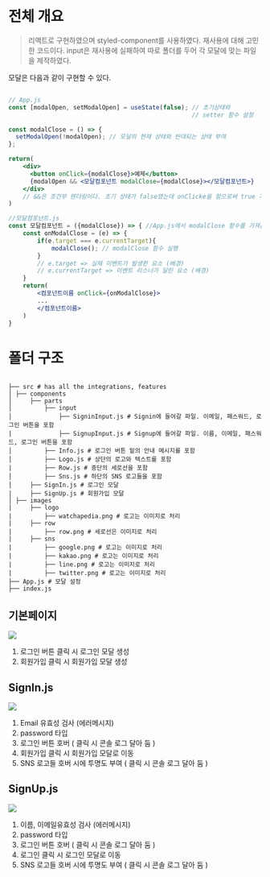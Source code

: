 # 전체 개요

> 리액트로 구현하였으며 styled-component를 사용하였다. 재사용에 대해 고민한 코드이다. input은 재사용에 실패하여 따로 폴더를 두어 각 모달에 맞는 파일을 제작하였다.

모달은 다음과 같이 구현할 수 있다.

```jsx

// App.js
const [modalOpen, setModalOpen] = useState(false); // 초기상태와 
                                                   // setter 함수 설정

const modalClose = () => {
  setModalOpen(!modalOpen); // 모달의 현재 상태와 반대되는 상태 부여
};

return(
    <div>
      <button onClick={modalClose}>예제</button>
      {modalOpen && <모달컴포넌트 modalClose={modalClose}></모달컴포넌트>}
    </div>
    // &&은 조건부 렌더링이다. 초기 상태가 false였는데 onClicke을 함으로써 true 가 되었고 && 앞에가 true일 경우 && 뒤에 식이 실행된다
)

//모달컴포넌트.js
const 모달컴포넌트 = ({modalClose}) => { //App.js에서 modalClose 함수를 가져온다.
    const onModalClose = (e) => {
        if(e.target === e.currentTarget){
            modalClose(); // modalClose 함수 실행
        }
        // e.target => 실제 이벤트가 발생한 요소 (배경)
        // e.currentTarget => 이벤트 리스너가 달린 요소 (배경)
    }
    return(
        <컴포넌트이름 onClick={onModalClose}>
        ...
        </컴포넌트이름>
    )
}
```

# 폴더 구조

```

├── src # has all the integrations, features
│ ├── components
│     ├── parts
│         ├── input
│             ├── SigninInput.js # Signin에 들어갈 파일. 이메일, 패스워드, 로그인 버튼을 포함
|             ├── SignupInput.js # Signup에 들어갈 파일. 이름, 이메일, 패스워드, 로그인 버튼을 포함
│         ├── Info.js # 로그인 버튼 밑의 안내 메시지를 포함
│         ├── Logo.js # 상단의 로고와 텍스트를 포함
|         ├── Row.js # 중단의 세로선을 포함
│         ├── Sns.js # 하단의 SNS 로고들을 포함
│     ├── SignIn.js # 로그인 모달
|     ├── SignUp.js # 회원가입 모달
│ ├── images
|     ├── logo
|         ├── watchapedia.png # 로고는 이미지로 처리
|     ├── row
|         ├── row.png # 세로선은 이미지로 처리
|     ├── sns
|         ├── google.png # 로고는 이미지로 처리
|         ├── kakao.png # 로고는 이미지로 처리
|         ├── line.png # 로고는 이미지로 처리
|         ├── twitter.png # 로고는 이미지로 처리
├── App.js # 모달 설정
├── index.js
```

## 기본페이지

![](https://velog.velcdn.com/images/abroak07/post/d063892b-af50-48d0-9bf6-2fc32a2ff483/image.png)

1. 로그인 버튼 클릭 시 로그인 모달 생성
2. 회원가입 클릭 시 회원가입 모달 생성

## SignIn.js

![](https://velog.velcdn.com/images/abroak07/post/f2551a92-f8ff-484f-8e40-8d4e3eda90f0/image.png)

1. Email 유효성 검사 (에러메시지)
2. password 타입
3. 로그인 버튼 호버 ( 클릭 시 콘솔 로그 달아 둠 )
4. 회원가입 클릭 시 회원가입 모달로 이동
5. SNS 로고들 호버 시에 투명도 부여 ( 클릭 시 콘솔 로그 달아 둠 )

## SignUp.js

![](https://velog.velcdn.com/images/abroak07/post/7108282c-26de-456a-ab28-d0724d65854e/image.png)

1. 이름, 이메일유효성 검사 (에러메시지)
2. password 타입
3. 로그인 버튼 호버 ( 클릭 시 콘솔 로그 달아 둠 )
4. 로그인 클릭 시 로그인 모달로 이동
5. SNS 로고들 호버 시에 투명도 부여 ( 클릭 시 콘솔 로그 달아 둠 )
